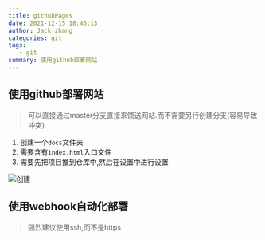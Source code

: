 ```yaml
---
title: githubPages
date: 2021-12-15 18:46:13
author: Jack-zhang
categories: git
tags:
   - git
summary: 使用github部署网站
---
```


## 使用github部署网站

>可以直接通过master分支直接来馈送网站.而不需要另行创建分支(容易导致冲突)

1. 创建一个`docs`文件夹
2. 需要含有`index.html`入口文件
3. 需要先把项目推到仓库中,然后在设置中进行设置

![创建](createPages.png)

## 使用webhook自动化部署

>强烈建议使用ssh,而不是https
